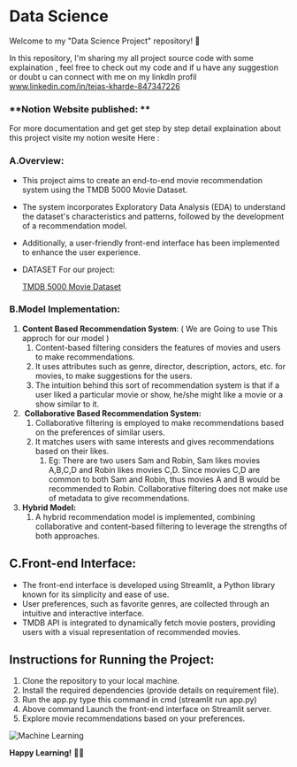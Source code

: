 # Data Science

Welcome to my "Data Science Project" repository! 🚀

In this repository, I'm sharing my all project source code with some explaination , feel free to check out my code and if u have any suggestion or doubt u can connect with me on my linkdln profil www.linkedin.com/in/tejas-kharde-847347226 

### **Notion Website published: **
For more documentation and get get step by step detail explaination about this project visite my notion wesite Here :

### **A.Overview:**

- This project aims to create an end-to-end movie recommendation system using the TMDB 5000 Movie Dataset.
- The system incorporates Exploratory Data Analysis (EDA) to understand the dataset's characteristics and patterns, followed by the development of a recommendation model.
- Additionally, a user-friendly front-end interface has been implemented to enhance the user experience.
- DATASET For our project:
    
    [TMDB 5000 Movie Dataset](https://www.kaggle.com/datasets/tmdb/tmdb-movie-metadata)
    

### **B.Model Implementation:**

1. **Content Based Recommendation System**: ( We are Going to use This approch for our model ) 
    1. Content-based filtering considers the features of movies and users to make recommendations.
    2. It uses attributes such as genre, director, description, actors, etc. for movies, to make suggestions for the users. 
    3. The intuition behind this sort of recommendation system is that if a user liked a particular movie or show, he/she might like a movie or a show similar to it.
2.  **Collaborative Based Recommendation System:** 
    1. Collaborative filtering is employed to make recommendations based on the preferences of similar users.
    2. It matches users with same interests and gives recommendations based on their likes. 
        1. Eg: There are two users Sam and Robin, Sam likes movies A,B,C,D and Robin likes movies C,D. Since movies C,D are common to both Sam and Robin, thus movies A and B would be recommended to Robin. Collaborative filtering does not make use of metadata to give recommendations.
3. **Hybrid Model:**
    1. A hybrid recommendation model is implemented, combining collaborative and content-based filtering to leverage the strengths of both approaches.

## **C.Front-end Interface:**

- The front-end interface is developed using Streamlit, a Python library known for its simplicity and ease of use.
- User preferences, such as favorite genres, are collected through an intuitive and interactive interface.
- TMDB API is integrated to dynamically fetch movie posters, providing users with a visual representation of recommended movies.

## **Instructions for Running the Project:** 

1. Clone the repository to your local machine.
2. Install the required dependencies (provide details on requirement file).
3. Run the app.py type this command in cmd (streamlit run app.py)
4. Above command Launch the front-end interface on Streamlit server.
5. Explore movie recommendations based on your preferences.

![Machine Learning](https://media.giphy.com/media/ZVik7pBtu9dNS/giphy.gif)


**Happy Learning!** 🐍🤖
